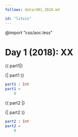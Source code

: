 ```yaml
---
follows: data/d01_2018.md

id: "litvis"
---
```


@import "css/aoc.less"

# Day 1 (2018): XX

{( part1|}

{| part1 )}

```elm {l r}
part1 : Int
part1 =
    0
```

{( part2 |}

{| part2 )}

```elm {l r}
part2 : Int
part2 =
    0
```
